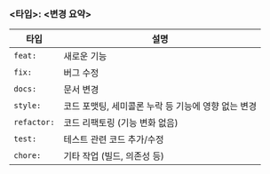 


### <타입>: <변경 요약>

| 타입          | 설명                             |
| ----------- | ------------------------------ |
| `feat:`     | 새로운 기능                         |
| `fix:`      | 버그 수정                          |
| `docs:`     | 문서 변경                          |
| `style:`    | 코드 포맷팅, 세미콜론 누락 등 기능에 영향 없는 변경 |
| `refactor:` | 코드 리팩토링 (기능 변화 없음)             |
| `test:`     | 테스트 관련 코드 추가/수정                |
| `chore:`    | 기타 작업 (빌드, 의존성 등)              |
